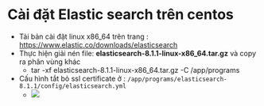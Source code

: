 # Cài đặt Elastic search trên centos

 * Tải bản cài đặt linux x86_64 trên trang : https://www.elastic.co/downloads/elasticsearch
 * Thực hiện giải nén file: **elasticsearch-8.1.1-linux-x86_64.tar.gz** và copy ra phân vùng khác
   * tar -xf elasticsearch-8.1.1-linux-x86_64.tar.gz -C /app/programs
 * Cấu hình tắt bỏ ssl certificate ở : `/app/programs/elasticsearch-8.1.1/config/elasticsearch.yml`
   * ![](C:\Users\asus\Desktop\step_1.PNG)